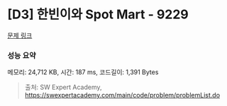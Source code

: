 # [D3] 한빈이와 Spot Mart - 9229 

[문제 링크](https://swexpertacademy.com/main/code/problem/problemDetail.do?contestProbId=AW8Wj7cqbY0DFAXN) 

### 성능 요약

메모리: 24,712 KB, 시간: 187 ms, 코드길이: 1,391 Bytes



> 출처: SW Expert Academy, https://swexpertacademy.com/main/code/problem/problemList.do